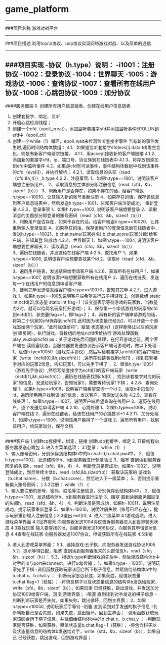 # game_platform

-----
###项目名称
游戏对战平台

-----
###项目描述
利用tcp/ip协议、udp协议实现网络游戏对战、以及简单的通信

-----
###项目实现
-协议（h.type）说明：
		-i1001：注册协议
		-1002：登录协议
		-1004：世界聊天
		-1005：游戏协议
		-1006：查询协议
		-1007：查看所有在线用户协议
		-1008：心跳包协议
		-1009：加分协议
-----		
####服务器端
0. 创建所有用户信息链表，创建在线用户信息链表
1. 创建套接字、绑定、监听
2. 开启心跳检测线程；
3. 创建一个efd（epoll_creat），添加监听套接字sfd并添加监听事件EPOLLIN到efd中（epoll_ctl）
4. 创建一个while（1）循环，epoll_wait来检测监听套接字事件
	当有新的事件发生时,遍历时间结构体数组：
	4.1、如果是监听套接字sfd(evs[i].data.fd)发生变化，则是有新客户端请求链接，
		4.1.1、用accept接收新的客户端链接
		4.1.2、添加新的套接字cfd、ip、端口号、协议族到在线链表中
		4.1.3、将存放到添加到efd中监听事件
	4.2、如果是cfd有可读事件，事件结构体数组中找到该事件的cfd（evs[i]），并执行解析：
		4.2.1、读取信息的头部（read（cfd,&h,4））,h.type
		4.2.2、注册事项:
			   1、如果h.type==1001，说明该客户端想注册新用户，
			   2、读取消息的主体部分即注册信息（read（cfd，&b，sizeof（b）））
			   3、判断用户是否存在，如果不存在的话，给客户端返h.type==10010，让其输入新的账号重新注册
			   4、如果存在的话，保存该信息到客户信息链表中，然后发送h.type==1001，告知客户端注册成功，    重新登录
		4.2.3、登录事项
			   1、如果h.type==1002, 说明该客户端想要登录
			   2、读取消息的主题部分即登录的账号密码（read（cfd，&b，sizeof（b）））	
			   3、判断用户是否存在，如果不存在的话，给客户端返h.type==10020，让其重新输入登录信息
			   4、如果存在的话，保存该用户的登录信息到在线链表中，发送h.type==10021，b.chat.name(玩家姓名),b.chat.score(玩家分数)给客户端，告知其登            陆成功
		4.2.4、世界聊天
			   1、如果h.type==1004, 说明该客户端想要世界聊天
			   2、读取消息（read（cfd，&b，sizeof（b）））	
			   3、遍历在线链表，并发送给在线客户端
		4.2.5、查找用户
			   1、如果h.type==1006, 说明该客户端想要查找某个id
			   2、读取id（read（cfd，&b，sizeof（b）））	
			   3、遍历用户链表，发送结果给申请客户端
		4.2.6、获取所有在线用户
			   1、如果h.type==1007, 说明该客户端想要获取所有在线用户
			   2、遍历在线链表，发送每一个在线用户的信息到申请客户端	
			   3、便利完毕发送信息给客户端h.type==10070，告知其完毕
		4.2.7、进入游戏
			   1、如果h.type==1005,说明客户端希望进行五子棋游戏
			   2、创建数组 static int ncfd[2],状态量 static int 	flag=1（该变量表示等待游戏的玩家数，当数量为2时，就可以给两名玩家打开游戏）；
			   3、保存第一个申请游戏的玩家的cfd到ncfd[0]、状态量flag+=1，即flag=2；
			   4、再有新的客户端申请游戏的话，将第二个玩家的cfd保存到ncfd[1],此时因为状态量已经为2，可以开放一个游戏室给两个玩家，“此时赋值给将”，赋值            状态量为1（这样能够让以后的玩家创				建房间），执行游戏，将数组的地址ncfd传给执行 游戏处理函数play_wuziqi(ncfd)
						ps：关于游戏先后问题的处理，在打开游戏之前，两个客户端在 读阻塞状态，当服务器要发送协议告诉客户端可游戏时，做以下处理:
			   			1、赋值h.tye=10050（游戏先手协议）,然后写给套接字为ncfd[0]的客户端玩家（write（ncfd[0],&h,sizeof(h)））,遍历在线链表找到cfd[1]
			   			，找到该套接字对应的玩家2信息，告知玩家1，可以先手下棋了；
			   			2、赋值h.tye=10051（游戏先手协议）,然后写给套接字为ncfd[1]的客户端玩家（write（ncfd[1],&h,sizeof(h)））,遍历在线链表找到cfd[0]
			   			，找到该套接字对应的玩家1的信息，发送给玩家2，告知玩家2，需要等待玩家1下棋；
		4.2.8、查询处理
				1、如果h.type==1006，说明客户端希望查询一个id
				2、读取b中包含的id，遍历所用用户找到该id的信息，发送客户，否则发送失败
		4.2.9、查看在线处理
				1、如果h.type==1007，说明客户端希望查询在线用户
				2、遍历在线用户，逐个发送给申请客户端
		4.2.10、心跳处理
				1、如果h.type==1008，说明客户端在线
				2、遍历在线链表，给该在线用户的心跳技术+1
		4.2.11、加分处理
				1、如果h.type==1009，说明该用户赢得了一个游戏
				2、遍历所有用户，找到该用户，给玩家加分，保存文档


-----
####客户端
1.创建tcp套接字，绑定、链接
   创建udp套接字，绑定
2. 开辟线程向服务器发送心跳包
3. 进入主菜单选项：
		3.1登录：
		while（1）
		{	
			1、输入账号密码，分别保存到结构体b中的b.chat.id,b.chat.pwd中，
			2、赋值h.type==1002，发送结构体h、b到服务器进行登录验证
			3、阻塞 直到读到服务器回复的头部h，read（sfd，&h，4）
			4、判断登录是否成功，如果h=10021，说明登陆成功，然后继续主体b，read（sfd,&b,sizeof(b)）
			   获取该玩家的 游戏名（b.chat.name）、分数（b.chat.score），然后进入下一级菜单；
			5、否则提示重新输入账号密码；
		}
		3.2注册：
		while（1）
		{	
			1、输入要注册的账号、密码、姓名等注册信息，分别保存到结构体b中，
			2、赋值h.type==1001，发送结构体h、b到服务器进行注册
			3、阻塞 直到读到服务器回复的头部h，read（sfd，&h，4）
			4、判断注册是否成功，如果h=10011，说明注册成功，提示玩家重新登录
			5、如果h=10010，说明注册失败（账号已经存在），提示玩家重新输入注册信息
		}
		3.3退出
			exit(0);
4. 进入二级菜单
		4.1游戏选项，进入游戏菜单界面
		4.2世界聊天
			向服务器发送1004协议告诉服务器进入到世界聊天状态
		4.3查找玩家
			输入要查找的id，向服务器发送1006协议，向服务其申请该id信息
		4.4查看在线玩家
			向服务器发送1007协议，申请获取所有在线玩家
		4.5注销

5. 进入到游戏菜单界面：
	  5.1、选择游戏:五子棋，向服务器发送游戏协议1005
	  5.2、提示等待匹配，阻塞 直到读到服务器发来的头部信息h，read（sfd，&h，sizeof（h））；
	  5.3、根据h.type判断游戏的先后手，然后读取结构体b中对手的ip与port来connect，进行udp传输：
	    1、如果h.type==10051，说明玩家先手下棋
      -调用函数获取玩家该回合所下棋子信息，并赋值给结构体b中的b.chat.x、b.chat.y ；
      -判断玩家是否获胜，如果获胜，赋值状态量b.chat.flag=1（获胜）；
      -将包含棋子以及状态量信息的结构体b发送给玩家，write（sfd，&b，sizeof（b）），如果玩家	 已经获胜，跳出游戏，并发送加分协议1009给客户端，回        到游戏界面；
      -阻塞 直到读到对手发送的棋子信息
      -判断判断玩家是否失败，如果失败，跳出循环，回到主界面；
      2、如果h.type==10050, 说明玩家后手等待
      -阻塞 直到读到对手发送的棋子信息
      -判断判断自己是否失败，如果失败，跳出循环，回到主界面；
      -调用函数获取玩家该回合所下棋子信息，并赋值给结构体b中的b.chat.x、b.chat.y ；
      -判断玩家是否获胜，如果获胜，赋值状态量b.chat.flag=1（获胜）；
      -将包含棋子以及状态量信息的结构体b发送给对手，write（sfd，&b，sizeof（b）），如果自己  已经获胜，跳出游戏，回到游戏界面；












